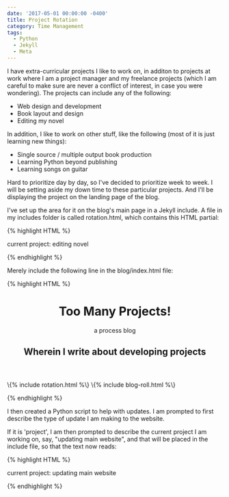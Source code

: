 ```yaml
---
date: '2017-05-01 00:00:00 -0400'
title: Project Rotation
category: Time Management
tags:
  - Python
  - Jekyll
  - Meta
---
```


I have extra-curricular projects I like to work on, in additon to projects at work where I am a project manager and my freelance projects (which I am careful to make sure are never a conflict of interest, in case you were wondering). The projects can include any of the following:

- Web design and development
- Book layout and design
- Editing my novel

In addition, I like to work on other stuff, like the following (most of it is just learning new things): 

- Single source / multiple output book production
- Learning Python beyond publishing
- Learning songs on guitar

Hard to prioritize day by day, so I've decided to prioritize week to week. I will be setting aside my down time to these particular projects. And I'll be displaying the project on the landing page of the blog.

I've set up the area for it on the blog's main page in a Jekyll include. A file in my includes folder is called rotation.html, which contains this HTML partial:

{% highlight HTML %}

<p class="center"><i class="fa fa-cog fa-spin fa-fw" aria-hidden="true"></i> current project: editing novel <i class="fa fa-cog fa-spin fa-fw" aria-hidden="true"></i></p>

{% endhighlight %}

Merely include the following line in the blog/index.html file: 

{% highlight HTML %}

<header role="banner" class="site-header">
	<h1>
		Too Many Projects!
	</h1>
	<p class="tag-line">
			a process blog
		</p>
	<h2>Wherein I write about developing projects</h2>
</header>
\{% include rotation.html %\}
\{% include blog-roll.html %\}

{% endhighlight %}

I then created a Python script to help with updates. I am prompted to first describe the type of update I am making to the website.

If it is 'project', I am then prompted to describe the current project I am working on, say, "updating main website", and that will be placed in the include file, so that the text now reads: 

{% highlight HTML %}

<p class="center"><i class="fa fa-cog fa-spin fa-fw" aria-hidden="true"></i> current project: updating main website<i class="fa fa-cog fa-spin fa-fw" aria-hidden="true"></i></p>

{% endhighlight %}

